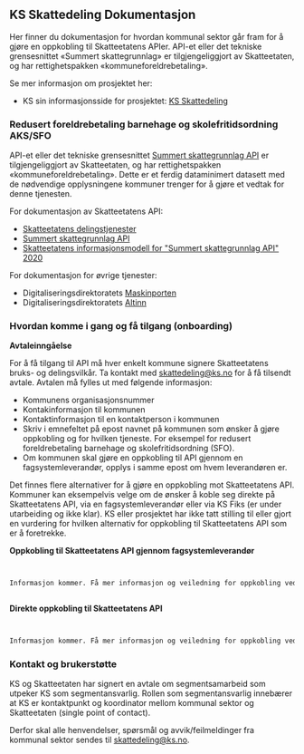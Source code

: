 ## KS Skattedeling Dokumentasjon

Her finner du dokumentasjon for hvordan kommunal sektor går fram for å gjøre en oppkobling til Skatteetatens APIer. API-et eller det tekniske grensesnittet «Summert skattegrunnlag» er tilgjengeliggjort av Skatteetaten, og har rettighetspakken «kommuneforeldrebetaling».

Se mer informasjon om prosjektet her: 
- KS sin informasjonsside for prosjektet: [KS Skattedeling](https://www.ks.no/skattedeling)

### Redusert foreldrebetaling barnehage og skolefritidsordning AKS/SFO
API-et eller det tekniske grensesnittet [Summert skattegrunnlag API](https://skatteetaten.github.io/datasamarbeid-api-dokumentasjon/reference_summertskattegrunnlag.html) er tilgjengeliggjort av Skatteetaten, og har rettighetspakken «kommuneforeldrebetaling». Dette er et ferdig dataminimert datasett med de nødvendige opplysningene kommuner trenger for å gjøre et vedtak for denne tjenesten.   

For dokumentasjon av Skatteetatens API: 
- [Skatteetatens delingstjenester](https://skatteetaten.github.io/datasamarbeid-api-dokumentasjon/index.html)
- [Summert skattegrunnlag API](https://skatteetaten.github.io/datasamarbeid-api-dokumentasjon/reference_summertskattegrunnlag.html)
- [Skatteetatens informasjonsmodell for "Summert skattegrunnlag API" 2020](https://skatteetaten.github.io/datasamarbeid-api-dokumentasjon/data_summertskattegrunnlag2020)

For dokumentasjon for øvrige tjenester: 
- Digitaliseringsdirektoratets [Maskinporten](https://docs.digdir.no/maskinporten_overordnet.html)
- Digitaliseringsdirektoratets [Altinn](https://github.com/Altinn/altinn-studio-docs)

### Hvordan komme i gang og få tilgang (onboarding)
**Avtaleinngåelse**

For å få tilgang til API må hver enkelt kommune signere Skatteetatens bruks- og delingsvilkår. Ta kontakt med skattedeling@ks.no for å få tilsendt avtale. Avtalen må fylles ut med følgende informasjon:
- Kommunens organisasjonsnummer
- Kontakinformasjon til kommunen
- Kontaktinformasjon til en kontaktperson i kommunen
- Skriv i emnefeltet på epost navnet på kommunen som ønsker å gjøre oppkobling og for hvilken tjeneste. For eksempel for redusert foreldrebetaling barnehage og skolefritidsordning (SFO).
- Om kommunen skal gjøre en oppkobling til API gjennom en fagsystemleverandør, opplys i samme epost om hvem leverandøren er.

Det finnes flere alternativer for å gjøre en oppkobling mot Skatteetatens API. Kommuner kan eksempelvis velge om de ønsker å koble seg direkte på Skatteetatens API, via en fagsystemleverandør eller via KS Fiks (er under utarbeiding og ikke klar). KS eller prosjektet har ikke tatt stilling til eller gjort en vurdering for hvilken alternativ for oppkobling til Skatteetatens API som er å foretrekke.  

**Oppkobling til Skatteetatens API gjennom fagsystemleverandør**
```markdown


Informasjon kommer. Få mer informasjon og veiledning for oppkobling ved å ta kontakt med skattedeling@ks.no



```

**Direkte oppkobling til Skatteetatens API**
```markdown


Informasjon kommer. Få mer informasjon og veiledning for oppkobling ved å ta kontakt med skattedeling@ks.no


```


### Kontakt og brukerstøtte
KS og Skatteetaten har signert en avtale om segmentsamarbeid som utpeker KS som segmentansvarlig. Rollen som segmentansvarlig innebærer at KS er kontaktpunkt og koordinator mellom kommunal sektor og Skatteetaten (single point of contact). 

Derfor skal alle henvendelser, spørsmål og avvik/feilmeldinger fra kommunal sektor sendes til skattedeling@ks.no.

  




